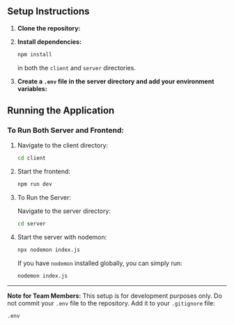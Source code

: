## Setup Instructions

1. **Clone the repository:**


2. **Install dependencies:**
    ```bash
    npm install
    ```

    in both the `client` and `server` directories.

3. **Create a `.env` file in the server directory and add your environment variables:**

## Running the Application

### To Run Both Server and Frontend:

1. Navigate to the client directory:

    ```bash
    cd client
    ```

2. Start the frontend:

    ```bash
    npm run dev
    ```

2. To Run the Server:

    Navigate to the server directory:
    ```bash
    cd server
    ```

2. Start the server with nodemon:
    ```bash
    npx nodemon index.js
    ```
    If you have `nodemon` installed globally, you can simply run:
    ```bash
    nodemon index.js
    ```

---

**Note for Team Members:** This setup is for development purposes only. Do not commit your `.env` file to the repository. Add it to your `.gitignore` file:
```gitignore
.env
